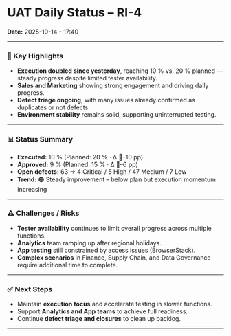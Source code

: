 # UAT Daily Status – RI-4  
**Date:** 2025-10-14  - 17:40

---

### 🔹 Key Highlights
- **Execution doubled since yesterday**, reaching 10 % vs. 20 % planned — steady progress despite limited tester availability.  
- **Sales and Marketing** showing strong engagement and driving daily progress.  
- **Defect triage ongoing**, with many issues already confirmed as duplicates or not defects.  
- **Environment stability** remains solid, supporting uninterrupted testing.  

---

### 📊 Status Summary
- **Executed:** 10 % (Planned: 20 % · Δ 🔻–10 pp)  
- **Approved:** 9 % (Planned: 15 % · Δ 🔻–6 pp)  
- **Open defects:** 63 → 4 Critical / 5 High / 47 Medium / 7 Low  
- **Trend:** 🟠 Steady improvement – below plan but execution momentum increasing  

---

### ⚠️ Challenges / Risks
- **Tester availability** continues to limit overall progress across multiple functions.  
- **Analytics** team ramping up after regional holidays.  
- **App testing** still constrained by access issues (BrowserStack).  
- **Complex scenarios** in Finance, Supply Chain, and Data Governance require additional time to complete.  

---

### ✅ Next Steps
- Maintain **execution focus** and accelerate testing in slower functions.  
- Support **Analytics and App teams** to achieve full readiness.  
- Continue **defect triage and closures** to clean up backlog.  

---
